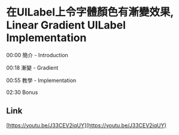 # 在UILabel上令字體顏色有漸變效果, Linear Gradient UILabel Implementation

00:00 簡介 - Introduction

00:18 漸變 - Gradient

00:55 教學 - Implementation

02:30 Bonus



## Link
[https://youtu.be/J33CEV2iqUY](https://youtu.be/J33CEV2iqUY)